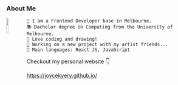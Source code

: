 ### About Me
<img src="https://user-images.githubusercontent.com/76548593/207541584-a2d43745-dbbb-4de3-846e-9123253a6657.png" width="10%" align="left" />

```
👻 I am a Frontend Developer base in Melbourne.
📚 Bachelor degree in Computing from the University of Melbourne.
🎨 Love coding and drawing!
🔭 Working on a new project with my artist friends...
🌟 Main languages: React JS, JavaScript
```


Checkout my personal website 👇

https://joycekyery.github.io/
